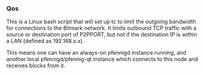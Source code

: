### Qos ###

This is a Linux bash script that will set up tc to limit the outgoing bandwidth for connections to the Bitmark network. It limits outbound TCP traffic with a source or destination port of P2PPORT, but not if the destination IP is within a LAN (defined as 192.168.x.x).

This means one can have an always-on pfennigd instance running, and another local pfennigd/pfennig-qt instance which connects to this node and receives blocks from it.
